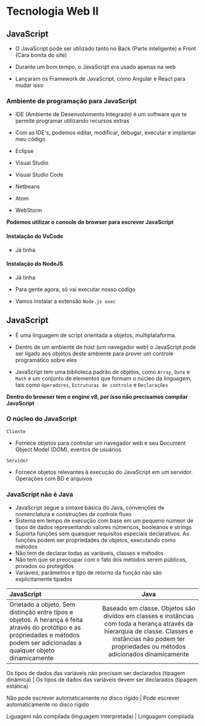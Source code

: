 # Tecnologia Web II

## JavaScript

-   O JavaScript pode ser utilizado tanto no Back (Parte inteligente) e Front (Cara bonita do site)

-   Durante um bom tempo, o JavaScript era usado apenas na web

-   Lançaram os Framework de JavaScript, como Angular e React para mudar isso

### Ambiente de programação para JavaScript

-   IDE (Ambiente de Desenvolvimento Integrado) é um software que te permite programar utilizando recursos extras

-   Com as IDE's, podemos editar, modificar, debugar, executar e implantar meu código

-   Eclipse
-   Visual Studio
-   Visual Studio Code
-   Netbeans
-   Atom
-   WebStorm

**Podemos utilizar o console do browser para escrever JavaScript**

#### Instalação do VsCode

-   Já tinha

#### Instalação do NodeJS

-   Já tinha
-   Para gente agora, só vai executar nosso código

-   Vamos instalar a extensão `Node.js exec`

## JavaScript

-   É uma linguagem de script orientada a objetos, multiplataforma.

-   Dentro de um ambiente de host (um navegador web) o JavaScript pode ser ligado aos objetos deste ambiente para prover um controle programático
    sobre eles

-   JavaScript tem uma biblioteca padrão de objetos, como `Array`, `Date` e `Math` e um conjunto de elementos que formam o núcleo da linguagem, tais como `Operadores`, `Estruturas de controle` e `Declarações`

**Dentro do browser tem o engine v8, por isso não precisamos compilar JavaScript**

### O núcleo do JavaScript

`Cliente`

- Fornece objetos para controlar um navegador web e seu Document Object Model (DOM), eventos de usuários

`Servidor`

- Fornece objetos relevantes à execução do JavaScript em um servidor. Operações com BD e arquivos

### JavaScript não é Java

- JavaScript segue a sintaxe básica do Java, convenções de nomenclatura e construções de controle fluxo
- Sistema em tempo de execução com base em um pequeno númeor de tipos de dados representando valores númericos, booleanos e strings
- Suporta funções sem quaisquer requisitos especiais declarativos. As funções podem ser propriedades de objetos, executando como métodos
- Não tem de declarar todas as variáveis, classes e métodos
- Não tem que se preocupar com o fato dos métodos serem públicos, privados ou protegidos
- Variáveis, parâmetros e tipo de retorno da função não são explicitamente tipados

JavaScript | Java 
:--------- | :------: 
Orietado a objeto. Sem distinção entre tipos e objetos. A herança é feita através do protótipo e as propriedades e métodos podem ser adicionadas a qualquer objeto dinamicamente | Baseado em classe. Objetos são dividos em classes e instâncias com toda a herança através da hierarquia de classe. Classes e instâncias não podem ter propriedades ou métodos adicionados dinamicamente
 
Os tipos de dados das variáveis não precisam ser declarados (tipagem dinâmica) | Os tipos de dados das variáveis devem ser declarados (tipagem estática)
 
Não pode escrever automaticamente no disco rígido | Pode escrever automaticamente no disco rígido

Liguagem não compilada (linguagem interpretada) | Linguagem compilada




